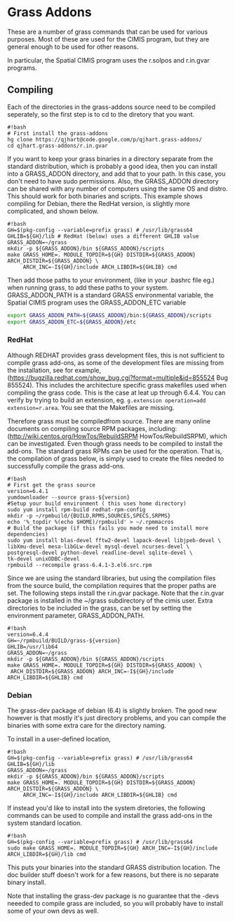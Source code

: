 # Grass Addons

These are a number of grass commands that can be used for various
purposes.  Most of these are used for the CIMIS program, but they are
general enough to be used for other reasons.

In particular, the Spatial CIMIS program uses the r.solpos and
r.in.gvar programs.


## Compiling

Each of the directories in the grass-addons source need to be compiled
seperately, so the first step is to cd to the diretory that you want.

```
#!bash
# First install the grass-addons
hg clone https://qjhart@code.google.com/p/qjhart.grass-addons/ 
cd qjhart.grass-addons/r.in.gvar
```

If you want to keep your grass binaries in a directory separate from
the standard distribution, which is probably a good idea, then you can
install into a GRASS_ADDON directory, and add that to your path.  In
this case, you don't need to have sudo permissions.  Also, the
GRASS_ADDON directory can be shared with any number of computers using
the same OS and distro. This should work for both binaries and
scripts.  This example shows compiling for Debian, there the RedHat
version, is slightly more complicated, and shown below.

```
#!bash
GH=$(pkg-config --variable=prefix grass) # /usr/lib/grass64
GHLIB=${GH}/lib # RedHat (below) uses a different GHLIB value
GRASS_ADDON=~/grass
mkdir -p ${GRASS_ADDON}/bin ${GRASS_ADDON}/scripts
make GRASS_HOME=. MODULE_TOPDIR=${GH} DISTDIR=${GRASS_ADDON} ARCH_DISTDIR=${GRASS_ADDON} \
     ARCH_INC=-I${GH}/include ARCH_LIBDIR=${GHLIB} cmd
```

Then add those paths to your environment, (like in your .bashrc file
eg.) when running grass, to add these paths to your system.
GRASS_ADDON_PATH is a standard GRASS environmental variable, the
Spatial CIMIS program uses the GRASS_ADDON_ETC variable

``` bash
export GRASS_ADDON_PATH=${GRASS_ADDON}/bin:${GRASS_ADDON}/scripts
export GRASS_ADDON_ETC=${GRASS_ADDON}/etc
```

###  RedHat

Although REDHAT provides grass development files, this is not
sufficient to compile grass add-ons, as some of the development files
are missing from the installation, see for example,
(https://bugzilla.redhat.com/show_bug.cgi?format=multiple&id=855524
Bug 855524).  This includes the architecture specific grass makefiles
used when compiling the grass code.  This is the case at leat up through 6.4.4.  You can verify by trying to build an extension, eg. `g.extension operation=add extension=r.area`.  You see that the Makefiles are missing.

Therefore grass must be compiledfrom source.  There are many online
documents on compiling source RPM packages, including:
(http://wiki.centos.org/HowTos/RebuildSRPM HowTos/RebuildSRPM), which
can be investigated.  Even though grass needs to be compiled to
install the add-ons.  The standard grass RPMs can be used for the
operation.  That is, the compilation of grass below, is simply used to
create the files needed to successfully compile the grass add-ons.

```
#!bash
# First get the grass source
version=6.4.1
yumdownloader --source grass-${version}
#Setup your build environment ( this uses home directory)
sudo yum install rpm-build redhat-rpm-config
mkdir -p ~/rpmbuild/{BUILD,RPMS,SOURCES,SPECS,SRPMS}
echo '%_topdir %(echo $HOME)/rpmbuild' > ~/.rpmmacros
# Build the package (if this fails you made need to install more dependencies)
sudo yum install blas-devel fftw2-devel lapack-devel libjpeb-devel \ 
libXmu-devel mesa-libGLw-devel mysql-devel ncurses-devel \
postgresql-devel python-devel readline-devel sqlite-devel \
tk-devel unixODBC-devel
rpmbuild --recompile grass-6.4.1-3.el6.src.rpm
```
 
Since we are using the standard libraries, but using the compilation
files from the source build, the compilation requires that the proper
paths are set.  The following steps install the r.in.gvar package.
Note that the r.in.gvar package is installed in the ~/grass
subdirectory of the cimis user.  Extra directories to be included in
the grass, can be set by setting the environment parameter,
GRASS_ADDON_PATH.

```
#!bash
version=6.4.4
GH=~/rpmbuild/BUILD/grass-${version}
GHLIB=/usr/lib64
GRASS_ADDON=~/grass
mkdir -p ${GRASS_ADDON}/bin ${GRASS_ADDON}/scripts
make GRASS_HOME=. MODULE_TOPDIR=${GH} DISTDIR=${GRASS_ADDON} \
 ARCH_DISTDIR=${GRASS_ADDON} ARCH_INC=-I${GH}/include ARCH_LIBDIR=${GHLIB} cmd 
```

### Debian

The grass-dev package of debian (6.4) is slightly broken. The good new
however is that mostly it's just directory problems, and you can
compile the binaries with some extra care for the directory naming.

To install in a user-defined location,

```
#!bash
GH=$(pkg-config --variable=prefix grass) # /usr/lib/grass64
GHLIB=${GH}/lib
GRASS_ADDON=~/grass
mkdir -p ${GRASS_ADDON}/bin ${GRASS_ADDON}/scripts
make GRASS_HOME=. MODULE_TOPDIR=${GH} DISTDIR=${GRASS_ADDON} ARCH_DISTDIR=${GRASS_ADDON} \
     ARCH_INC=-I${GH}/include ARCH_LIBDIR=${GHLIB} cmd
```

If instead you'd like to install into the system diretories, the
following commands can be used to compile and install the grass
add-ons in the system standard location.

```
#!bash
GH=$(pkg-config --variable=prefix grass) # /usr/lib/grass64
sudo make GRASS_HOME=. MODULE_TOPDIR=${GH} ARCH_INC=-I${GH}/include ARCH_LIBDIR=${GH}/lib cmd
```

This puts your binaries into the standard GRASS distribution
location. The doc builder stuff doesn't work for a few reasons, but
there is no separate binary install.

Note that installing the grass-dev package is no guarantee that the
-devs neeeded to compile grass are included, so you will probably have
to install some of your own devs as well.
